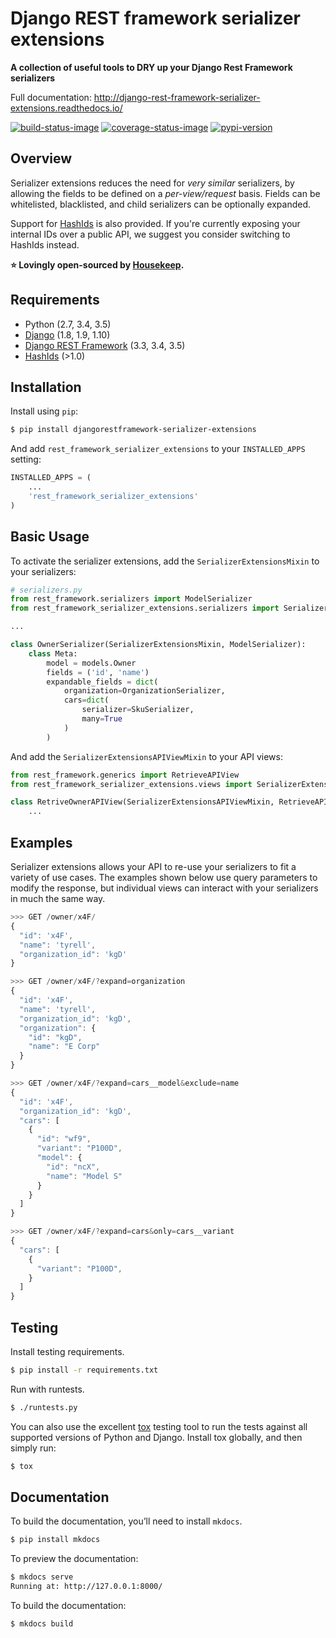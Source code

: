 # Django REST framework serializer extensions
**A collection of useful tools to DRY up your Django Rest Framework serializers**

Full documentation: http://django-rest-framework-serializer-extensions.readthedocs.io/

[![build-status-image]][travis]
[![coverage-status-image]][codecov]
[![pypi-version]][pypi]


## Overview
Serializer extensions reduces the need for *very similar* serializers,
by allowing the fields to be defined on a *per-view/request* basis. Fields can
be whitelisted, blacklisted, and child serializers can be optionally expanded.

Support for [HashIds](https://github.com/davidaurelio/hashids-python) is
also provided. If you're currently exposing your internal IDs over a public
API, we suggest you consider switching to HashIds instead.

**:star: Lovingly open-sourced by [Housekeep](https://housekeep.com).**

## Requirements
* Python (2.7, 3.4, 3.5)
* [Django](https://github.com/tomchristie/django-rest-framework) (1.8, 1.9, 1.10)
* [Django REST Framework](https://github.com/tomchristie/django-rest-framework) (3.3, 3.4, 3.5)
* [HashIds](https://github.com/davidaurelio/hashids-python) (>1.0)


## Installation
Install using `pip`:

```bash
$ pip install djangorestframework-serializer-extensions
```

And add `rest_framework_serializer_extensions` to your `INSTALLED_APPS` setting:

```py
INSTALLED_APPS = (
    ...
    'rest_framework_serializer_extensions'
)
```


## Basic Usage
To activate the serializer extensions, add the `SerializerExtensionsMixin` to your serializers:

```py
# serializers.py
from rest_framework.serializers import ModelSerializer
from rest_framework_serializer_extensions.serializers import SerializerExtensionsMixin

...

class OwnerSerializer(SerializerExtensionsMixin, ModelSerializer):
    class Meta:
        model = models.Owner
        fields = ('id', 'name')
        expandable_fields = dict(
            organization=OrganizationSerializer,
            cars=dict(
                serializer=SkuSerializer,
                many=True
            )
        )
```

And add the `SerializerExtensionsAPIViewMixin` to your API views:

```py
from rest_framework.generics import RetrieveAPIView
from rest_framework_serializer_extensions.views import SerializerExtensionsAPIViewMixin

class RetriveOwnerAPIView(SerializerExtensionsAPIViewMixin, RetrieveAPIView):
    ...
```


## Examples
Serializer extensions allows your API to re-use your serializers to fit a
variety of use cases. The examples shown below use query parameters to
modify the response, but individual views can interact with your serializers
in much the same way.

```js
>>> GET /owner/x4F/
{
  "id": 'x4F',
  "name": 'tyrell',
  "organization_id": 'kgD'
}
```

```js
>>> GET /owner/x4F/?expand=organization
{
  "id": 'x4F',
  "name": 'tyrell',
  "organization_id": 'kgD',
  "organization": {
    "id": "kgD",
    "name": "E Corp"
  }
}
```

```js
>>> GET /owner/x4F/?expand=cars__model&exclude=name
{
  "id": 'x4F',
  "organization_id": 'kgD',
  "cars": [
    {
      "id": "wf9",
      "variant": "P100D",
      "model": {
        "id": "ncX",
        "name": "Model S"
      }
    }
  ]
}
```

```js
>>> GET /owner/x4F/?expand=cars&only=cars__variant
{
  "cars": [
    {
      "variant": "P100D",
    }
  ]
}
```


## Testing
Install testing requirements.

```bash
$ pip install -r requirements.txt
```

Run with runtests.

```bash
$ ./runtests.py
```

You can also use the excellent
[tox](http://tox.readthedocs.org/en/latest/) testing tool to run the
tests against all supported versions of Python and Django. Install tox
globally, and then simply run:

```bash
$ tox
```


## Documentation
To build the documentation, you’ll need to install `mkdocs`.

```bash
$ pip install mkdocs
```

To preview the documentation:

```bash
$ mkdocs serve
Running at: http://127.0.0.1:8000/
```

To build the documentation:

```bash
$ mkdocs build
```


[build-status-image]: https://secure.travis-ci.org/evenicoulddoit/django-rest-framework-serializer-extensions.svg?branch=master
[travis]: https://secure.travis-ci.org/evenicoulddoit/django-rest-framework-serializer-extensions?branch=master
[coverage-status-image]: https://img.shields.io/codecov/c/github/evenicoulddoit/django-rest-framework-serializer-extensions/master.svg
[codecov]: http://codecov.io/github/evenicoulddoit/django-rest-framework-serializer-extensions?branch=master
[pypi-version]: https://img.shields.io/pypi/v/djangorestframework-serializer-extensions.svg
[pypi]: https://pypi.python.org/pypi/djangorestframework-serializer-extensions
